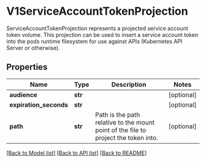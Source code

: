 # V1ServiceAccountTokenProjection

ServiceAccountTokenProjection represents a projected service account token volume. This projection can be used to insert a service account token into the pods runtime filesystem for use against APIs (Kubernetes API Server or otherwise).
## Properties
Name | Type | Description | Notes
------------ | ------------- | ------------- | -------------
**audience** | **str** |  | [optional] 
**expiration_seconds** | **str** |  | [optional] 
**path** | **str** | Path is the path relative to the mount point of the file to project the token into. | [optional] 

[[Back to Model list]](../README.md#documentation-for-models) [[Back to API list]](../README.md#documentation-for-api-endpoints) [[Back to README]](../README.md)


